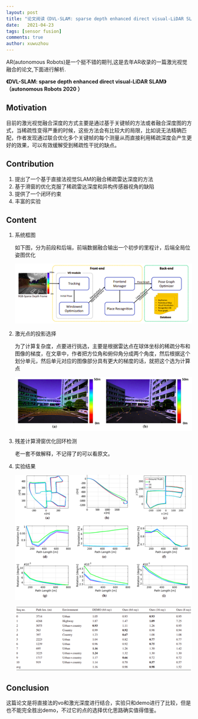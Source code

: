 ```yaml
---
layout: post
title: "论文阅读《DVL-SLAM: sparse depth enhanced direct visual-LiDAR SLAM》"
date:   2021-04-23
tags: [sensor fusion]
comments: true
author: xuwuzhou
---
```


AR(autonomous Robots)是一个挺不错的期刊,这是去年AR收录的一篇激光视觉融合的论文,下面进行解析.

<!-- more -->

**《DVL-SLAM: sparse depth enhanced direct visual-LiDAR SLAM》（autonomous Robots 2020 ）**

## Motivation

   目前的激光视觉融合深度的方式主要是通过基于关键帧的方法或者融合深度图的方式，当稀疏性变得严重的时候，这些方法会有比较大的局限，比如说无法精确匹配，作者发现通过联合优化多个关键帧的每个测量从而直接利用稀疏深度会产生更好的效果，可以有效缓解受到稀疏性干扰的缺点。

## Contribution

1. 提出了一个基于直接法视觉SLAM的融合稀疏雷达深度的方法
2. 基于滑窗的优化克服了稀疏雷达深度和异构传感器视角的缺陷
3. 提供了一个闭环约束
4. 丰富的实验

## Content 

1. 系统框图

   如下图，分为前段和后端，前端数据融合输出一个初步的里程计，后端全局位姿图优化

   ![论文19图片1](../images/论文19图片1.png)
   
2. 激光点的投影选择

   为了计算复杂度，点要进行挑选，主要是根据雷达点在球体坐标的稀疏分布和图像的梯度，在文章中，作者把方位角和俯仰角分成两个角度，然后根据这个划分单元，然后单元对应的图像部分具有更大的梯度的话，就把这个选为计算点
   
   ![论文19图片2](../images/论文19图片2.png)
   
3. 残差计算滑窗优化回环检测

   老一套不做解释，不记得了的可以看原文。
   
4. 实验结果

   ![论文19图片4](../images/论文19图片4.png)
   
   ![论文19图片3](../images/论文19图片3.png)
   
## Conclusion

   这篇论文是将直接法的vo和激光深度进行结合，实验只和demo进行了比较，但是也不能完全胜出demo，不过它的点的选择优化思路确实值得借鉴。
